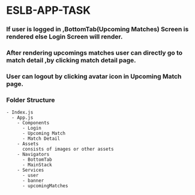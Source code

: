 # ESLB-APP-TASK


### If user is logged in ,BottomTab(Upcoming Matches) Screen is rendered else Login Screen will render.
### After rendering upcomings matches user can directly go to match detail ,by clicking match detail page.
### User can logout by clicking avatar icon in Upcoming Match page.
### Folder Structure
    - Index.js
      - App.js
        - Components
          - Login
          - Upcoming Match
          - Match Detail
        - Assets
          consists of images or other assets
        - Navigators
          - BottomTab
          - MainStack
        - Services
          - user
          - banner
          - upcomingMatches

